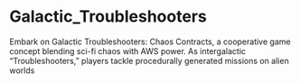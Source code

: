 # Galactic_Troubleshooters
Embark on Galactic Troubleshooters: Chaos Contracts, a cooperative game concept blending sci-fi chaos with AWS power. As intergalactic “Troubleshooters,” players tackle procedurally generated missions on alien worlds
